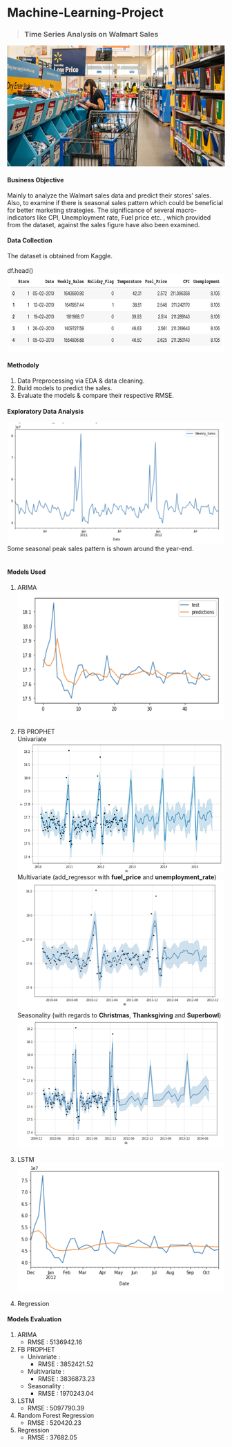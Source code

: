 # Machine-Learning-Project
>### Time Series Analysis on Walmart Sales <br />
<img src="https://github.com/chloecode86/Machine-Learning-Project/blob/main/graphs/Walmart.png" width="600" height="280"> <br /> 

#### Business Objective
Mainly to analyze the Walmart sales data and predict their stores’ sales. Also, to examine if there is seasonal sales pattern which could be beneficial for better marketing strategies. The significance of several macro-indicators like CPI, Unemployment rate, Fuel price etc. , which provided from the dataset, against the sales figure have also been examined.


#### Data Collection
The dataset is obtained from Kaggle. <br /> 
<br />
df.head() <br />
<img src="https://github.com/chloecode86/Machine-Learning-Project/blob/main/graphs/df_head.png" width="680" height="180"> <br /> 

#### Methodoly
1. Data Preprocessing via EDA & data cleaning. <br /> 
2. Build models to predict the sales. <br /> 
3. Evaluate the models & compare their respective RMSE. <br /> 

#### Exploratory Data Analysis
<img src="https://github.com/chloecode86/Machine-Learning-Project/blob/main/graphs/EDA_Sales.png" width="650" height="280"> <br /> 
Some seasonal peak sales pattern is shown around the year-end.<br />
<br />
#### Models Used
1. ARIMA <br /> 
<img src="https://github.com/chloecode86/Machine-Learning-Project/blob/main/graphs/ARIMA.png" width="500" height="300"> <br /> 

2. FB PROPHET<br /> 
Univariate <br />
<img src="https://github.com/chloecode86/Machine-Learning-Project/blob/main/graphs/FB_prophet_1.png" width="580" height="300"> <br /> 
Multivariate (add_regressor with **fuel_price** and **unemployment_rate**) <br />
<img src="https://github.com/chloecode86/Machine-Learning-Project/blob/main/graphs/FB_prophet_2.png" width="590" height="300"> <br /> 
Seasonality (with regards to **Christmas**, **Thanksgiving** and **Superbowl**)<br />
<img src="https://github.com/chloecode86/Machine-Learning-Project/blob/main/graphs/FB_prophet_3.png" width="580" height="300"> <br /> 
3. LSTM <br />
<img src="https://github.com/chloecode86/Machine-Learning-Project/blob/main/graphs/LSTM.png" width="500" height="300"> <br /> 
4. Regression <br />


#### Models Evaluation
1. ARIMA <br />
   - RMSE : 5136942.16 <br />
2. FB PROPHET <br />
   - Univariate :  <br />
      - RMSE : 3852421.52 <br />
   - Multivariate : <br />
      - RMSE : 3836873.23 <br />
   - Seasonality : <br />
      - RMSE : 1970243.04 <br />
3. LSTM <br />
   - RMSE : 5097790.39 <br />
5. Random Forest Regression <br />
   - RMSE : 520420.23 <br />
6. Regression <br />
   - RMSE : 37682.05  <br />
